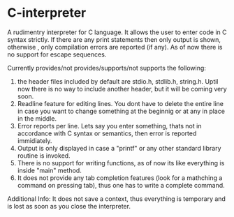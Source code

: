 # C-interpreter
A rudimentry interpreter for C language.
It allows the user to enter code in C syntax strictly. If there are any
print statements then only output is shown, otherwise , only compilation
errors are reported (if any).
As of now there is no support for escape sequences.            
                                        
Currently provides/not provides/supports/not supports the following:                                    
1. the header files included by default are stdio.h, stdlib.h, string.h. Uptil now there is no way to include another header,
but it will be coming very soon.          
2. Readline feature for editing lines. You dont have to delete the entire line in case you want to change something at the beginnig or at any in place in the middle.            
3. Error reports per line. Lets say you enter something, thats not in accordance with C syntax or semantics, then error is reported immidiately.                       
4. Output is only displayed in case a "printf" or any other standard library routine is invoked.          
5. There is no support for writing functions, as of now its like everything is inside "main" method.        
6. It does not provide any tab completion features (look for a mathching a command on pressing tab), thus one has to write a complete command.


Additional Info:
It does not save a context, thus everything is temporary and is lost as soon as you close the interpreter.
